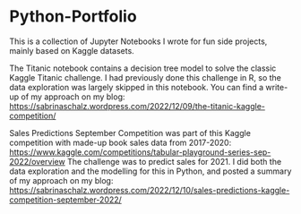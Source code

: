 # Python-Portfolio

This is a collection of Jupyter Notebooks I wrote for fun side projects, mainly based on Kaggle datasets.

The Titanic notebook contains a decision tree model to solve the classic Kaggle Titanic challenge. I had previously done this challenge in R, so the data exploration was largely skipped in this notebook. You can find a write-up of my approach on my blog: https://sabrinaschalz.wordpress.com/2022/12/09/the-titanic-kaggle-competition/

Sales Predictions September Competition was part of this Kaggle competition with made-up book sales data from 2017-2020: https://www.kaggle.com/competitions/tabular-playground-series-sep-2022/overview The challenge was to predict sales for 2021. I did both the data exploration and the modelling for this in Python, and posted a summary of my approach on my blog: https://sabrinaschalz.wordpress.com/2022/12/10/sales-predictions-kaggle-competition-september-2022/
